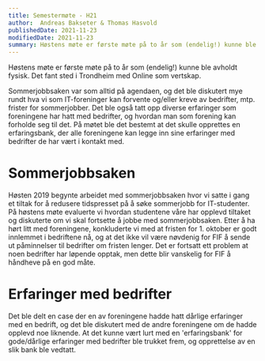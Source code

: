 ```yaml
---
title: Semestermøte - H21
author:  Andreas Bakseter & Thomas Hasvold
publishedDate: 2021-11-23
modifiedDate: 2021-11-23
summary: Høstens møte er første møte på to år som (endelig!) kunne ble avholdt fysisk. Det fant sted i Trondheim med Online som vertskap. Sommerjobbsaken var som alltid på agendaen, og det ble diskutert mye rundt hva vi som IT-foreninger kan forvente og/eller kreve av bedrifter, mtp. frister for sommerjobber. Det ble også tatt opp diverse erfaringer som foreningene har hatt med bedrifter, og hvordan man som forening kan forholde seg til det. På møtet ble det bestemt at det skulle opprettes en erfaringsbank, der alle foreningene kan legge inn sine erfaringer med bedrifter de har vært i kontakt med.
---
```


Høstens møte er første møte på to år som (endelig!) kunne ble avholdt fysisk.
Det fant sted i Trondheim med Online som vertskap.

Sommerjobbsaken var som alltid på agendaen, og det ble diskutert mye rundt hva vi som IT-foreninger kan forvente og/eller kreve av bedrifter, mtp. frister for sommerjobber.
Det ble også tatt opp diverse erfaringer som foreningene har hatt med bedrifter, og hvordan man som forening kan forholde seg til det.
På møtet ble det bestemt at det skulle opprettes en erfaringsbank, der alle foreningene kan legge inn sine erfaringer med bedrifter de har vært i kontakt med.

# Sommerjobbsaken

Høsten 2019 begynte arbeidet med sommerjobbsaken hvor vi satte i gang et tiltak for å redusere tidspresset på å søke sommerjobb for IT-studenter.
På høstens møte evaluerte vi hvordan studentene våre har opplevd tiltaket og diskuterte om vi skal fortsette å jobbe med sommerjobbsaken.
Etter å ha hørt litt med foreningene, konkluderte vi med at fristen for 1. oktober er godt innlemmet i bedriftene nå, og at det ikke vil være nøvdenig
for FIF å sende ut påminnelser til bedrifter om fristen lenger.
Det er fortsatt ett problem at noen bedrifter har løpende opptak, men dette blir vanskelig for FIF å håndheve på en god måte.


# Erfaringer med bedrifter

Det ble delt en case der en av foreningene hadde hatt dårlige erfaringer med en bedrift,
og det ble diskutert med de andre foreningene om de hadde opplevd noe liknende.
At det kunne vært lurt med en 'erfaringsbank' for gode/dårlige erfaringer med bedrifter ble trukket frem, og opprettelse av en slik bank ble vedtatt.

